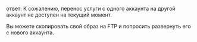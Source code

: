 ответ:
К сожалению, перенос услуги с одного аккаунта на другой аккаунт не доступен на текущий момент.  
  
Вы можете скопировать свой образ на FTP и попросить развернуть его с нового аккаунта.